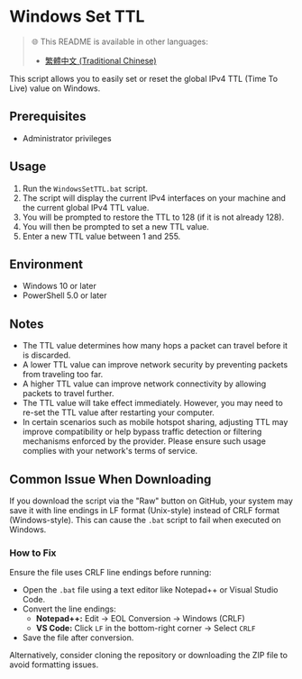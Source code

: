 # Windows Set TTL

> 🌐 This README is available in other languages:
>
> - [繁體中文 (Traditional Chinese)](README.zh-TW.md)

This script allows you to easily set or reset the global IPv4 TTL (Time To Live) value on Windows.

## Prerequisites

- Administrator privileges

## Usage

1.  Run the `WindowsSetTTL.bat` script.
2.  The script will display the current IPv4 interfaces on your machine and the current global IPv4 TTL value.
3.  You will be prompted to restore the TTL to 128 (if it is not already 128).
4.  You will then be prompted to set a new TTL value.
5.  Enter a new TTL value between 1 and 255.

## Environment

- Windows 10 or later
- PowerShell 5.0 or later

## Notes

- The TTL value determines how many hops a packet can travel before it is discarded.
- A lower TTL value can improve network security by preventing packets from traveling too far.
- A higher TTL value can improve network connectivity by allowing packets to travel further.
- The TTL value will take effect immediately. However, you may need to re-set the TTL value after restarting your computer.
- In certain scenarios such as mobile hotspot sharing, adjusting TTL may improve compatibility or help bypass traffic detection or filtering mechanisms enforced by the provider. Please ensure such usage complies with your network's terms of service.

## Common Issue When Downloading

If you download the script via the "Raw" button on GitHub, your system may save it with line endings in LF format (Unix-style) instead of CRLF format (Windows-style). This can cause the `.bat` script to fail when executed on Windows.

### How to Fix

Ensure the file uses CRLF line endings before running:

- Open the `.bat` file using a text editor like Notepad++ or Visual Studio Code.
- Convert the line endings:
  - **Notepad++:** Edit → EOL Conversion → Windows (CRLF)
  - **VS Code:** Click `LF` in the bottom-right corner → Select `CRLF`
- Save the file after conversion.

Alternatively, consider cloning the repository or downloading the ZIP file to avoid formatting issues.
